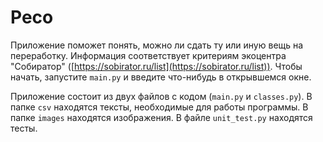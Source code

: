 # Peco

Приложение поможет понять, можно ли сдать ту или иную вещь на переработку. 
Информация соответствует критериям экоцентра "Собиратор" ([https://sobirator.ru/list](https://sobirator.ru/list)). 
Чтобы начать, запустите `main.py` и введите что-нибудь в открывшемся окне.  

Приложение состоит из двух файлов с кодом (`main.py` и `classes.py`). В папке `csv` 
находятся тексты, необходимые для работы программы. В папке `images` находятся изображения.
В файле `unit_test.py` находятся тесты.
